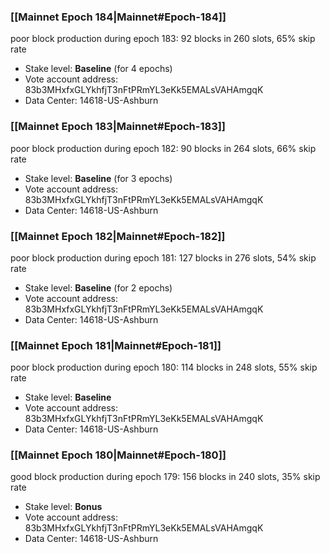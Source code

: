 ### [[Mainnet Epoch 184|Mainnet#Epoch-184]]
poor block production during epoch 183: 92 blocks in 260 slots, 65% skip rate 
* Stake level: **Baseline** (for 4 epochs)
* Vote account address: 83b3MHxfxGLYkhfjT3nFtPRmYL3eKk5EMALsVAHAmgqK
* Data Center: 14618-US-Ashburn
### [[Mainnet Epoch 183|Mainnet#Epoch-183]]
poor block production during epoch 182: 90 blocks in 264 slots, 66% skip rate 
* Stake level: **Baseline** (for 3 epochs)
* Vote account address: 83b3MHxfxGLYkhfjT3nFtPRmYL3eKk5EMALsVAHAmgqK
* Data Center: 14618-US-Ashburn
### [[Mainnet Epoch 182|Mainnet#Epoch-182]]
poor block production during epoch 181: 127 blocks in 276 slots, 54% skip rate 
* Stake level: **Baseline** (for 2 epochs)
* Vote account address: 83b3MHxfxGLYkhfjT3nFtPRmYL3eKk5EMALsVAHAmgqK
* Data Center: 14618-US-Ashburn
### [[Mainnet Epoch 181|Mainnet#Epoch-181]]
poor block production during epoch 180: 114 blocks in 248 slots, 55% skip rate 
* Stake level: **Baseline**
* Vote account address: 83b3MHxfxGLYkhfjT3nFtPRmYL3eKk5EMALsVAHAmgqK
* Data Center: 14618-US-Ashburn
### [[Mainnet Epoch 180|Mainnet#Epoch-180]]
good block production during epoch 179: 156 blocks in 240 slots, 35% skip rate
* Stake level: **Bonus**
* Vote account address: 83b3MHxfxGLYkhfjT3nFtPRmYL3eKk5EMALsVAHAmgqK
* Data Center: 14618-US-Ashburn